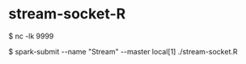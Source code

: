 # stream-socket-R

$ nc -lk 9999

$ spark-submit --name "Stream" --master local[1] ./stream-socket.R 